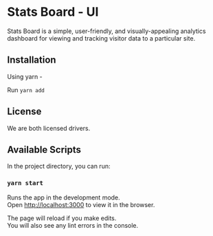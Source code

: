# Stats Board - UI

Stats Board is a simple, user-friendly, and visually-appealing analytics dashboard for viewing and tracking visitor data to a particular site.

## Installation

Using yarn -

Run `yarn add`

## License

We are both licensed drivers.

## Available Scripts

In the project directory, you can run:

### `yarn start`

Runs the app in the development mode.<br />
Open [http://localhost:3000](http://localhost:3000) to view it in the browser.

The page will reload if you make edits.<br />
You will also see any lint errors in the console.

